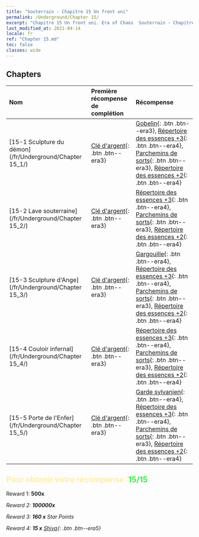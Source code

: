 ```yaml
---
title: "Souterrain - Chapitre 15 Un front uni"
permalink: /Underground/Chapter 15/
excerpt: "Chapitre 15 Un front uni. Era of Chaos  Souterrain - Chapitre 15. Un front uni"
last_modified_at: 2021-04-14
locale: fr
ref: "Chapter 15.md"
toc: false
classes: wide
---
```


## Chapters

  | Nom |  Première récompense de complétion | Récompense |
  |:------------|:------------|:------------| 
  | [15-1 Sculpture du démon](/fr/Underground/Chapter 15_1/) | [Clé d'argent](/fr/Items/con_693/){: .btn .btn--era3} | [Gobelin](/fr/Items/unt_217/){: .btn .btn--era3}, [Répertoire des essences +3](/fr/Items/mat_60/){: .btn .btn--era4}, [Parchemins de sorts](/fr/Items/con_694/){: .btn .btn--era3}, [Répertoire des essences +2](/fr/Items/mat_53/){: .btn .btn--era4} |
  | [15-2 Lave souterraine](/fr/Underground/Chapter 15_2/) | [Clé d'argent](/fr/Items/con_693/){: .btn .btn--era3} | [Répertoire des essences +3](/fr/Items/mat_60/){: .btn .btn--era4}, [Parchemins de sorts](/fr/Items/con_694/){: .btn .btn--era3}, [Répertoire des essences +2](/fr/Items/mat_53/){: .btn .btn--era4} |
  | [15-3 Sculpture d'Ange](/fr/Underground/Chapter 15_3/) | [Clé d'argent](/fr/Items/con_693/){: .btn .btn--era3} | [Gargouille](/fr/Items/unt_236/){: .btn .btn--era4}, [Répertoire des essences +3](/fr/Items/mat_60/){: .btn .btn--era4}, [Parchemins de sorts](/fr/Items/con_694/){: .btn .btn--era3}, [Répertoire des essences +2](/fr/Items/mat_53/){: .btn .btn--era4} |
  | [15-4 Couloir infernal](/fr/Underground/Chapter 15_4/) | [Clé d'argent](/fr/Items/con_693/){: .btn .btn--era3} | [Répertoire des essences +3](/fr/Items/mat_60/){: .btn .btn--era4}, [Parchemins de sorts](/fr/Items/con_694/){: .btn .btn--era3}, [Répertoire des essences +2](/fr/Items/mat_53/){: .btn .btn--era4} |
  | [15-5 Porte de l'Enfer](/fr/Underground/Chapter 15_5/) | [Clé d'argent](/fr/Items/con_693/){: .btn .btn--era3} | [Garde sylvanien](/fr/Items/unt_203/){: .btn .btn--era4}, [Répertoire des essences +3](/fr/Items/mat_60/){: .btn .btn--era4}, [Parchemins de sorts](/fr/Items/con_694/){: .btn .btn--era3}, [Répertoire des essences +2](/fr/Items/mat_53/){: .btn .btn--era4} |


## <span style="color: #ffeea0">Pour obtenir votre récompense :</span><span style="color: #27f73a">15/15</span>

 Reward 1:  **500x** <i class="fas fa-gem"/>

 Reward 2:  **100000x** <i class="fas fa-coins"/>

 Reward 3: **160 x** Star Points

 Reward 4: **15 x** [Shiva](/fr/Items/her_376/){: .btn .btn--era5}

